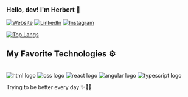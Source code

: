 ### Hello, dev! I'm Herbert 👋

[![Website](https://img.shields.io/badge/website-000000?style=for-the-badge&logo=About.me&logoColor=white)](https://bertsfolio.netlify.app/)
[![LinkedIn](https://img.shields.io/badge/LinkedIn-0077B5?style=for-the-badge&logo=linkedin&logoColor=white)](www.linkedin.com/in/herbert-carvalho-78581422b)
[![Instagram](https://img.shields.io/badge/Instagram-E4405F?style=for-the-badge&logo=instagram&logoColor=white)](https://www.instagram.com/herbert_cs/)


[![Top Langs](https://github-readme-stats.vercel.app/api/top-langs/?username=HerbertCarvalhoxxi&layout=donut-vertical)](https://github.com/anuraghazra/github-readme-stats)

## My Favorite Technologies ⚙️

<div style="display: inline_block"><br/>
  <img align="center" alt="html logo" src="https://img.shields.io/badge/HTML5-E34F26?style=for-the-badge&logo=html5&logoColor=white" />
  <img align="center" alt="css logo" src="https://img.shields.io/badge/CSS3-1572B6?style=for-the-badge&logo=css3&logoColor=white" />
  <img align="center" alt="react logo" src="https://img.shields.io/badge/React-20232A?style=for-the-badge&logo=react&logoColor=61DAFB" />
  <img align="center" alt="angular logo" src="https://img.shields.io/badge/Angular-DD0031?style=for-the-badge&logo=angular&logoColor=white" />
  <img align="center" alt="typescript logo" src="https://img.shields.io/badge/TypeScript-007ACC?style=for-the-badge&logo=typescript&logoColor=white" />
</div>

Trying to be better every day ✨🚀🖖
